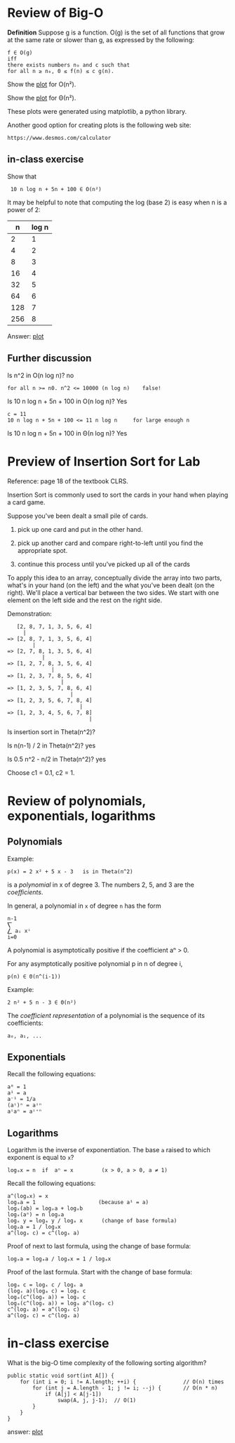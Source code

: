 # Review of Big-O

**Definition** Suppose g is a function. O(g) is the set of all
functions that grow at the same rate or slower than g, as expressed by
the following:

    f ∈ O(g)
    iff
    there exists numbers n₀ and c such that
    for all n ≥ n₀, 0 ≤ f(n) ≤ c g(n).

Show the [plot](./On2.png) for O(n²).

Show the [plot](./Thetan2.png) for Θ(n²).

These plots were generated using matplotlib, a python library.

Another good option for creating plots is the following web site:

    https://www.desmos.com/calculator


## in-class exercise

Show that

     10 n log n + 5n + 100 ∈ O(n²)

It may be helpful to note that computing the log (base 2) 
is easy when n is a power of 2:

n  | log n
---|------
2  | 1
4  | 2
8  | 3
16 | 4
32 | 5
64 | 6
128| 7
256| 8

Answer: [plot](./On210logn5n100.png)


## Further discussion

Is n^2 in O(n log n)?  no

    for all n >= n0. n^2 <= 10000 (n log n)    false!

Is 10 n log n + 5n + 100 in O(n log n)?   Yes

    c = 11
    10 n log n + 5n + 100 <= 11 n log n     for large enough n
    
Is 10 n log n + 5n + 100 in Θ(n log n)?   Yes


# Preview of Insertion Sort for Lab

Reference: page 18 of the textbook CLRS.

Insertion Sort is commonly used to sort the cards in your hand when
playing a card game.

Suppose you've been dealt a small pile of cards.

1. pick up one card and put in the other hand.

2. pick up another card and compare right-to-left until you find the
   appropriate spot.

3. continue this process until you've picked up all of the cards

To apply this idea to an array, conceptually divide the array into two
parts, what's in your hand (on the left) and the what you've been
dealt (on the right). We'll place a vertical bar between the two
sides. We start with one element on the left side and the rest on the
right side.

Demonstration:

       [2, 8, 7, 1, 3, 5, 6, 4]
         |
    => [2, 8, 7, 1, 3, 5, 6, 4]
            |
    => [2, 7, 8, 1, 3, 5, 6, 4]
               |
    => [1, 2, 7, 8, 3, 5, 6, 4]
                  |
    => [1, 2, 3, 7, 8, 5, 6, 4]
                     |
    => [1, 2, 3, 5, 7, 8, 6, 4]
                        |
    => [1, 2, 3, 5, 6, 7, 8, 4]
                           |
    => [1, 2, 3, 4, 5, 6, 7, 8]
                              |

Is insertion sort in Theta(n^2)?

Is n(n-1) / 2  in Theta(n^2)?  yes

Is 0.5 n^2 - n/2  in Theta(n^2)? yes

Choose c1 = 0.1, c2 = 1.


# Review of polynomials, exponentials, logarithms

## Polynomials

Example:

    p(x) = 2 x² + 5 x - 3   is in Theta(n^2)

is a *polynomial* in x of degree 3. The numbers 2, 5, and 3 are the
*coefficients*.

In general, a polynomial in `x` of degree `n` has the form

    n-1
    ⎲
    ⎳ aᵢ xⁱ
    i=0

A polynomial is asymptotically positive if the coefficient aⁿ > 0.

For any asymptotically positive polynomial p in n of degree i,

    p(n) ∈ Θ(n^(i-1))

Example:

    2 n² + 5 n - 3 ∈ Θ(n²)

The *coefficient representation* of a polynomial is the sequence of
its coefficients:

    a₀, a₁, ...


## Exponentials

Recall the following equations:

    a⁰ = 1
    a¹ = a
    a⁻¹ = 1/a
    (aⁱ)ⁿ = aⁱⁿ
    aⁱaⁿ = aⁱ⁺ⁿ

## Logarithms

Logarithm is the inverse of exponentiation.
The base `a` raised to which exponent is equal to `x`?

    logₐx = n  if  aⁿ = x         (x > 0, a > 0, a ≠ 1)

Recall the following equations:

    a^(logₐx) = x
    logₐa = 1                    (because a¹ = a)
    logₓ(ab) = logₓa + logₓb
    logₓ(aⁿ) = n logₓa
    logₓ y = logₐ y / logₐ x      (change of base formula)
    logₓa = 1 / logₐx
    a^(logₓ c) = c^(logₓ a)

Proof of next to last formula, using the change of base formula:

    logₓa = logₐa / logₐx = 1 / logₐx

Proof of the last formula. Start with the change of base formula:

    logₐ c = logₓ c / logₓ a
    (logₓ a)(logₐ c) = logₓ c
    logₐ(c^(logₓ a)) = logₓ c
    logₐ(c^(logₓ a)) = logₐ a^(logₓ c)
    c^(logₓ a) = a^(logₓ c)
    a^(logₓ c) = c^(logₓ a)
    
# in-class exercise

What is the big-O time complexity of the following sorting algorithm?

    public static void sort(int A[]) {
        for (int i = 0; i != A.length; ++i) {               // O(n) times
            for (int j = A.length - 1; j != i; --j) {       // O(n * n)
                if (A[j] < A[j-1])
                    swap(A, j, j-1);  // O(1)
            }
        }
    }

answer: [plot](./bubblesort.png)
